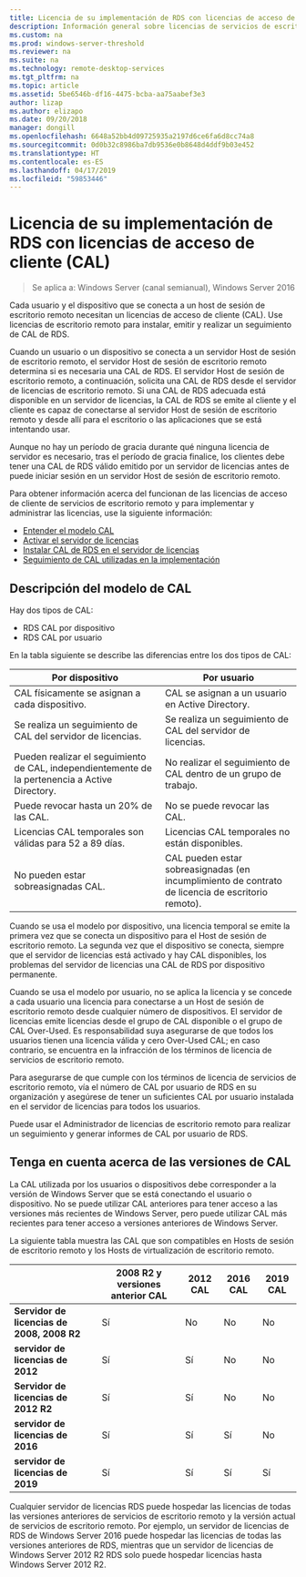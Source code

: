```yaml
---
title: Licencia de su implementación de RDS con licencias de acceso de cliente (CAL)
description: Información general sobre licencias de servicios de escritorio remoto de cliente.
ms.custom: na
ms.prod: windows-server-threshold
ms.reviewer: na
ms.suite: na
ms.technology: remote-desktop-services
ms.tgt_pltfrm: na
ms.topic: article
ms.assetid: 5be6546b-df16-4475-bcba-aa75aabef3e3
author: lizap
ms.author: elizapo
ms.date: 09/20/2018
manager: dongill
ms.openlocfilehash: 6648a52bb4d09725935a2197d6ce6fa6d8cc74a8
ms.sourcegitcommit: 0d0b32c8986ba7db9536e0b8648d4ddf9b03e452
ms.translationtype: HT
ms.contentlocale: es-ES
ms.lasthandoff: 04/17/2019
ms.locfileid: "59853446"
---
```

# <a name="license-your-rds-deployment-with-client-access-licenses-cals"></a>Licencia de su implementación de RDS con licencias de acceso de cliente (CAL)

>Se aplica a: Windows Server (canal semianual), Windows Server 2016

Cada usuario y el dispositivo que se conecta a un host de sesión de escritorio remoto necesitan un licencias de acceso de cliente (CAL). Use licencias de escritorio remoto para instalar, emitir y realizar un seguimiento de CAL de RDS.  

Cuando un usuario o un dispositivo se conecta a un servidor Host de sesión de escritorio remoto, el servidor Host de sesión de escritorio remoto determina si es necesaria una CAL de RDS. El servidor Host de sesión de escritorio remoto, a continuación, solicita una CAL de RDS desde el servidor de licencias de escritorio remoto. Si una CAL de RDS adecuada está disponible en un servidor de licencias, la CAL de RDS se emite al cliente y el cliente es capaz de conectarse al servidor Host de sesión de escritorio remoto y desde allí para el escritorio o las aplicaciones que se está intentando usar.

Aunque no hay un período de gracia durante qué ninguna licencia de servidor es necesario, tras el período de gracia finalice, los clientes debe tener una CAL de RDS válido emitido por un servidor de licencias antes de puede iniciar sesión en un servidor Host de sesión de escritorio remoto.

Para obtener información acerca del funcionan de las licencias de acceso de cliente de servicios de escritorio remoto y para implementar y administrar las licencias, use la siguiente información:

- [Entender el modelo CAL](#understanding-the-cals-model)
- [Activar el servidor de licencias](rds-activate-license-server.md)
- [Instalar CAL de RDS en el servidor de licencias](rds-install-cals.md)
- [Seguimiento de CAL utilizadas en la implementación](rds-track-cals.md)

## <a name="understanding-the-cals-model"></a>Descripción del modelo de CAL

Hay dos tipos de CAL:

- RDS CAL por dispositivo
- RDS CAL por usuario

En la tabla siguiente se describe las diferencias entre los dos tipos de CAL:

| Por dispositivo                                                     | Por usuario                                                                         |
|----------------------------------------------------------------|----------------------------------------------------------------------------------|
| CAL físicamente se asignan a cada dispositivo.                   | CAL se asignan a un usuario en Active Directory.                                 |
| Se realiza un seguimiento de CAL del servidor de licencias.                        | Se realiza un seguimiento de CAL del servidor de licencias.                                          |
| Pueden realizar el seguimiento de CAL, independientemente de la pertenencia a Active Directory. | No realizar el seguimiento de CAL dentro de un grupo de trabajo.                                       |
| Puede revocar hasta un 20% de las CAL.                              | No se puede revocar las CAL.                                                      |
| Licencias CAL temporales son válidas para 52 a 89 días.                       | Licencias CAL temporales no están disponibles.                                                |
| No pueden estar sobreasignadas CAL.                                  | CAL pueden estar sobreasignadas (en incumplimiento de contrato de licencia de escritorio remoto). |

Cuando se usa el modelo por dispositivo, una licencia temporal se emite la primera vez que se conecta un dispositivo para el Host de sesión de escritorio remoto. La segunda vez que el dispositivo se conecta, siempre que el servidor de licencias está activado y hay CAL disponibles, los problemas del servidor de licencias una CAL de RDS por dispositivo permanente.

Cuando se usa el modelo por usuario, no se aplica la licencia y se concede a cada usuario una licencia para conectarse a un Host de sesión de escritorio remoto desde cualquier número de dispositivos. El servidor de licencias emite licencias desde el grupo de CAL disponible o el grupo de CAL Over-Used. Es responsabilidad suya asegurarse de que todos los usuarios tienen una licencia válida y cero Over-Used CAL; en caso contrario, se encuentra en la infracción de los términos de licencia de servicios de escritorio remoto.

Para asegurarse de que cumple con los términos de licencia de servicios de escritorio remoto, vía el número de CAL por usuario de RDS en su organización y asegúrese de tener un suficientes CAL por usuario instalada en el servidor de licencias para todos los usuarios.

Puede usar el Administrador de licencias de escritorio remoto para realizar un seguimiento y generar informes de CAL por usuario de RDS.

## <a name="note-about-cal-versions"></a>Tenga en cuenta acerca de las versiones de CAL

La CAL utilizada por los usuarios o dispositivos debe corresponder a la versión de Windows Server que se está conectando el usuario o dispositivo. No se puede utilizar CAL anteriores para tener acceso a las versiones más recientes de Windows Server, pero puede utilizar CAL más recientes para tener acceso a versiones anteriores de Windows Server.

La siguiente tabla muestra las CAL que son compatibles en Hosts de sesión de escritorio remoto y los Hosts de virtualización de escritorio remoto.

|                  |2008 R2 y versiones anterior CAL|2012 CAL|2016 CAL|2019 CAL|
|---------------------------------|--------|--------|--------|--------|
| **Servidor de licencias de 2008, 2008 R2**| Sí    | No     | No     | No     |
| **servidor de licencias de 2012**         | Sí    | Sí    | No     | No     |
| **Servidor de licencias de 2012 R2**      | Sí    | Sí    | No     | No     |
| **servidor de licencias de 2016**         | Sí    | Sí    | Sí    | No     |
| **servidor de licencias de 2019**         | Sí    | Sí    | Sí    | Sí    |

Cualquier servidor de licencias RDS puede hospedar las licencias de todas las versiones anteriores de servicios de escritorio remoto y la versión actual de servicios de escritorio remoto. Por ejemplo, un servidor de licencias de RDS de Windows Server 2016 puede hospedar las licencias de todas las versiones anteriores de RDS, mientras que un servidor de licencias de Windows Server 2012 R2 RDS solo puede hospedar licencias hasta Windows Server 2012 R2.
